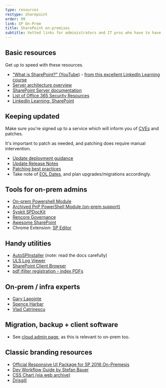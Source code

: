 ```yaml
---
type: resources
restype: sharepoint
order: 99
link: SP On-Prem
title: SharePoint on-premises
subtitle: Vetted links for administrators and IT pros who have to have SharePoint on-premises
---
```


## Basic resources

Get up to speed with these resources.

* ["What is SharePoint?" (YouTube)](https://www.youtube.com/watch?v=TE9TpraPlrE) - [from this excellent LinkedIn Learning course](https://www.linkedin.com/learning/sharepoint-2010-essential-training/)
* [Server architecture overview](https://en.wikipedia.org/wiki/SharePoint#Server_architecture)
* [SharePoint Server documentation](https://learn.microsoft.com/sharepoint/sharepoint-server/)
* [List of Office 365 Security Resources](https://practical365.com/office-365-security-resources/)
* [LinkedIn Learning: SharePoint](https://www.linkedin.com/learning/search?keywords=sharepoint)

## Keeping updated

Make sure you're signed up to a service which will inform you of [CVEs](https://www.cve.org/) and patches.

It's important to patch as needed, and patching does require manual intervention.

* [Update deployment guidance](https://learn.microsoft.com/sharepoint/upgrade-and-update/deploy-updates-for-sharepoint-server-2016)
* [Update Release Notes](https://learn.microsoft.com/officeupdates/sharepoint-updates)
* [Patching best practices](https://blog.stefan-gossner.com/2020/02/11/sharepoint-patching-best-practices/)
* Take note of [EOL Dates](https://endoflife.date/sharepoint), and plan upgrades/migrations accordingly.

## Tools for on-prem admins

* [On-prem Powershell Module](https://learn.microsoft.com/powershell/sharepoint/sharepoint-server/sharepoint-server-cmdlets)
* [Archived PnP PowerShell Module (on-prem support)](https://github.com/pnp/PnP-PowerShell)
* [Syskit SPDocKit](https://www.syskit.com/products/spdockit/)
* [Rencore Governance](https://rencore.com/)
* [Awesome SharePoint](https://github.com/BSUG/awesome-sharepoint)
* Chrome Extension: [SP Editor](https://chrome.google.com/webstore/detail/sp-editor/ecblfcmjnbbgaojblcpmjoamegpbodhd?hl=en)

## Handy utilities

* [AutoSPInstaller](https://autospinstaller.com/) (note: read the docs carefully)
* [ULS Log Viewer](https://www.microsoft.com/en-au/download/details.aspx?id=44020)
* [SharePoint Client Browser](https://github.com/bramdejager/spcb)
* [pdf ifilter registration - index PDFs](https://gist.github.com/alirobe/260220600a01544e1c467e56bd187d14)

## On‑prem / infra experts

* [Gary Lapointe](https://blog.falchionconsulting.com)
* [Spence Harbar](https://harbar.net/)
* [Vlad Catrinescu](https://vladtalkstech.com/)

## Migration, backup + client software

* See [cloud admin page](../it-admins/#migration--backup), as this is relevant to on-prem too.

## Classic branding resources

* [Official Responsive UI Package for SP 2016 On-Premesis](https://github.com/pnp/PnP-Tools/blob/master/Solutions/SharePoint.UI.Responsive/)
* [Dev Workflow Guide by Stefan Bauer](https://n8d.at/blog/how-i-develop-in-sharepoint-and-office-365-now/)
* [CSS Chart (via web archive)](https://web.archive.org/web/20181117202055/https://sharepointexperience.com/csschart/csschart.html)
* [Drisgill](https://blog.drisgill.com)